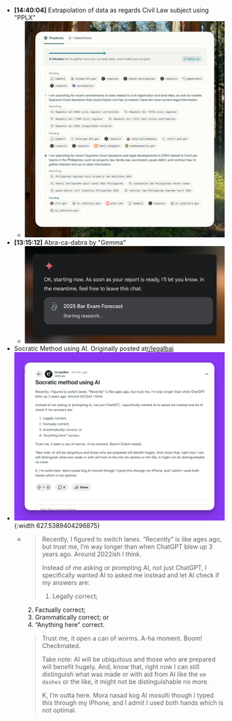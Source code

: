 - **[14:40:04]** Extrapolation of data as regards Civil Law subject using "PPLX"
	- ![CleanShot 2025-06-01 at 14.34.46@2x.png](../assets/CleanShot_2025-06-01_at_14.34.46@2x_1748760042603_0.png)
- **[13:15:12]** Abra-ca-dabra by "Gemma"
	- ![CleanShot 2025-06-01 at 13.13.28@2x.png](../assets/CleanShot_2025-06-01_at_13.13.28@2x_1748754943089_0.png)
- Socratic Method using AI. Originally posted  at[r/legalbai](https://www.reddit.com/r/LegalBai/s/XkLyqB1l2n)
- ![CleanShot 2025-06-01 at 13.17.00@2x.png](../assets/CleanShot_2025-06-01_at_13.17.00@2x_1748755095522_0.png){:width 627.5389404296875}
	- > Recently, I figured to switch lanes. “Recently” is like ages ago, but trust me, I’m way longer than when ChatGPT blew up 3 years ago. Around 2022ish I think.
	  >
	  > Instead of me asking or prompting AI, not just ChatGPT, I specifically wanted AI to asked me instead and let AI check if my answers are:
	  >
	  > 1.	⁠Legally correct;
	  2.	⁠Factually correct;
	  3.	⁠Grammatically correct; or
	  4.	⁠“Anything here” correct.
	  >
	  > Trust me, it open a can of worms. A-ha moment. Boom! Checkmated.
	  >
	  > Take note: AI will be ubiquitous and those who are prepared will benefit hugely. And, know that, right now I can still distinguish what was made or with aid from AI like the `em dashes` or the like, it might not be distinguishable no more.
	  >
	  > K, I’m outta here. Mora nasad kog AI mosulti though I typed this through my IPhone, and I admit I used both hands which is not optimal.